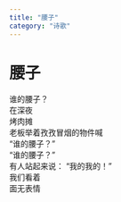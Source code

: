 ```yaml
---
title: "腰子"
category: "诗歌"
---
```

# 腰子

谁的腰子？  
在深夜  
烤肉摊  
老板举着孜孜冒烟的物件喊  
“谁的腰子？”  
“谁的腰子？”  
有人站起来说： “我的我的！”  
我们看着  
面无表情

